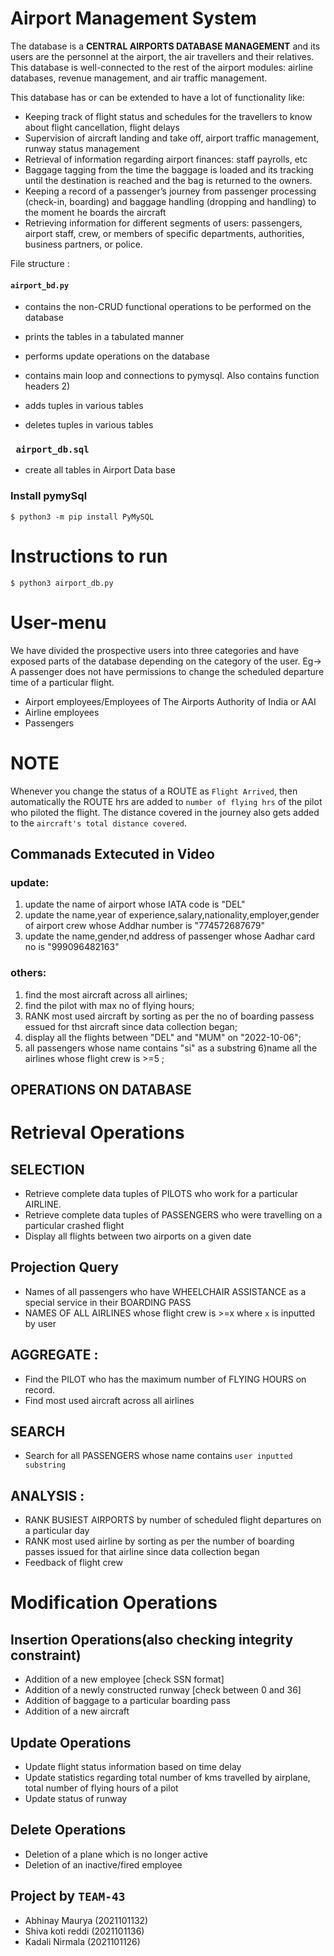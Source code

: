 # Airport Management System 


The database is a **CENTRAL AIRPORTS DATABASE MANAGEMENT** and its users are the personnel at the airport, the air travellers and their relatives. This database is well-connected to the rest of the airport modules: airline databases, revenue management, and air traffic management. 

This database has or can be extended to have a lot of functionality like:

* Keeping track of flight status and schedules for the travellers to know about flight cancellation, flight delays
* Supervision of aircraft landing and take off, airport traffic management, runway status management
* Retrieval of information regarding airport finances: staff payrolls, etc
* Baggage tagging from the  time the baggage is loaded and its tracking until the destination is reached and the bag is returned to the owners.
* Keeping a record of a passenger’s journey from passenger processing (check-in, boarding) and baggage handling (dropping and handling) to the moment he boards the aircraft
* Retrieving information for different segments of users: passengers, airport staff, crew, or members of specific departments, authorities, business partners, or police.

File structure : 
#### `airport_bd.py`
* contains the non-CRUD functional operations to be performed on the database
* prints the tables in a tabulated manner
* performs update operations on the database
* contains main loop and connections to pymysql. Also contains function headers 2)
       
* adds tuples in various tables
* deletes tuples in various tables
### ` airport_db.sql`
* create all tables in Airport Data base

### Install pymySql
```
$ python3 -m pip install PyMySQL
```

# Instructions to run
```
$ python3 airport_db.py
```

# User-menu
We have divided the prospective users into three categories and have exposed parts of the database depending on the category of the user. Eg-> A passenger does not have permissions to change the scheduled departure time of a particular flight.

* Airport employees/Employees of The Airports Authority of India or AAI
* Airline employees
* Passengers

# NOTE
Whenever you change the status of a ROUTE as `Flight Arrived`, then automatically the ROUTE hrs are added to `number of flying hrs` of the pilot who piloted the flight. The distance covered in the journey also gets added to the `aircraft's total distance covered`.

## Commanads Extecuted in Video
### update:
   1) update the name of airport whose IATA code is "DEL"
   2) update the name,year of experience,salary,nationality,employer,gender of airport crew whose Addhar number is "774572687679"
   3) update the name,gender,nd address of passenger whose Aadhar card no is "999096482163"

### others:
  1) find the most aircraft across all airlines;
  2) find the pilot with max no of flying hours;
  3) RANK most used aircraft by sorting as per the no of boarding passess essued for thst aircraft since data collection began;
  4) display all the flights between "DEL" and "MUM" on "2022-10-06";
  5) all passengers whose name contains "si" as a substring
  6)name all the airlines whose flight crew is >=5 ;



## OPERATIONS ON DATABASE
# Retrieval Operations

## SELECTION
* Retrieve complete data tuples of PILOTS who work for a particular AIRLINE.
* Retrieve complete data tuples of PASSENGERS who were travelling on a particular crashed flight
* Display all flights between two airports on a given date

## Projection Query
* Names of all passengers who have WHEELCHAIR ASSISTANCE as a special service in their BOARDING PASS
* NAMES OF ALL AIRLINES whose flight crew is >=x where `x` is inputted by user

## AGGREGATE :
* Find the PILOT who has the maximum number of FLYING HOURS on record.
* Find most used aircraft across all airlines

## SEARCH
* Search for all PASSENGERS whose name contains `user inputted substring`

## ANALYSIS : 
* RANK BUSIEST AIRPORTS by number of scheduled flight departures on a particular day
* RANK most used airline by sorting as per the number of boarding passes issued for that airline since data collection began
* Feedback of flight crew

# Modification Operations

## Insertion Operations(also checking integrity constraint)

* Addition of a new employee [check SSN format]
* Addition of a newly constructed runway [check between 0 and 36]
* Addition of baggage to a particular boarding pass
* Addition of a new aircraft

## Update Operations
* Update flight status information based on time delay
* Update statistics regarding total number of kms travelled by airplane, total number of flying hours of a pilot
* Update status of runway

## Delete Operations
* Deletion of a plane which is no longer active
* Deletion of an inactive/fired employee

## Project by `TEAM-43`
- Abhinay Maurya (2021101132)
- Shiva koti reddi (2021101136)
- Kadali Nirmala (2021101126)
